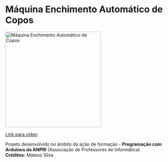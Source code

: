 # Máquina Enchimento Automático de Copos

<a href="https://www.youtube.com/watch?v=NgCe0KhcBbI">
<img width="300" src="https://img.youtube.com/vi/NgCe0KhcBbI/0.jpg" alt="Máquina Enchimento Automático de Copos"/>
  <p>Link para vídeo</p>
</a>
<p>
  Projeto desenvolvido no âmbito da ação de formação - <b>Programação com Arduinos da ANPRI</b> (Associação de Professores de Informática)<br>
  <b>Créditos:</b> Mateus Silva
</p>
